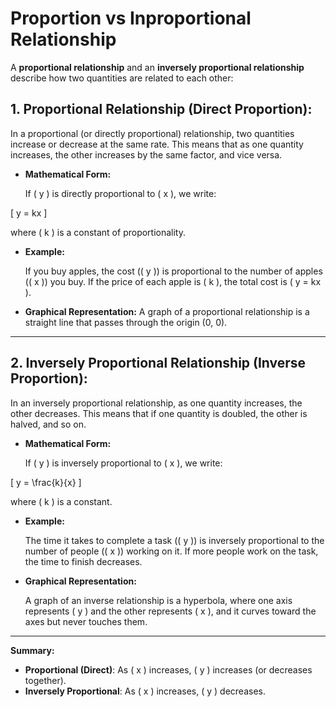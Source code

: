 # Proportion vs Inproportional Relationship

A **proportional relationship** and an **inversely proportional relationship** describe how two quantities are related to each other:

## 1. **Proportional Relationship (Direct Proportion):**
In a proportional (or directly proportional) relationship, two quantities increase or decrease at the same rate. This means that as one quantity increases, the other increases by the same factor, and vice versa.

- **Mathematical Form:**

  If \( y \) is directly proportional to \( x \), we write:

\[
y = kx
\]

  where \( k \) is a constant of proportionality.

- **Example:**

  If you buy apples, the cost (\( y \)) is proportional to the number of apples (\( x \)) you buy. If the price of each apple is \( k \), the total cost is \( y = kx \).

- **Graphical Representation:**
  A graph of a proportional relationship is a straight line that passes through the origin (0, 0).

---

## 2. **Inversely Proportional Relationship (Inverse Proportion):**

In an inversely proportional relationship, as one quantity increases, the other decreases. This means that if one quantity is doubled, the other is halved, and so on.

- **Mathematical Form:**

  If \( y \) is inversely proportional to \( x \), we write:

\[
y = \frac{k}{x}
\]

  where \( k \) is a constant.

- **Example:**

  The time it takes to complete a task (\( y \)) is inversely proportional to the number of people (\( x \)) working on it. If more people work on the task, the time to finish decreases.

- **Graphical Representation:**

  A graph of an inverse relationship is a hyperbola, where one axis represents \( y \) and the other represents \( x \), and it curves toward the axes but never touches them.

---

**Summary:**

- **Proportional (Direct)**: As \( x \) increases, \( y \) increases (or decreases together).
- **Inversely Proportional**: As \( x \) increases, \( y \) decreases.